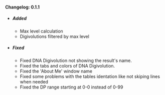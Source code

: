 #### Changelog: 0.1.1
* ##### Added
	* Max level calculation
	* Digivolutions filtered by max level
* ##### Fixed
	* Fixed DNA Digivolution not showing the result's name.
	* Fixed the tabs and colors of DNA Digivolution.
	* Fixed the 'About Me' window name
	* Fixed some problems with the tables identation like not skiping lines when needed
	* Fixed the DP range starting at 0-0 instead of 0-99
